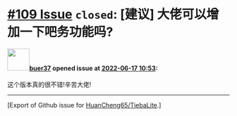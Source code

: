 # [\#109 Issue](https://github.com/HuanCheng65/TiebaLite/issues/109) `closed`: [建议] 大佬可以增加一下吧务功能吗?

#### <img src="https://avatars.githubusercontent.com/u/52648803?v=4" width="50">[buer37](https://github.com/buer37) opened issue at [2022-06-17 10:53](https://github.com/HuanCheng65/TiebaLite/issues/109):

这个版本真的很不错!辛苦大佬!




-------------------------------------------------------------------------------



[Export of Github issue for [HuanCheng65/TiebaLite](https://github.com/HuanCheng65/TiebaLite).]
